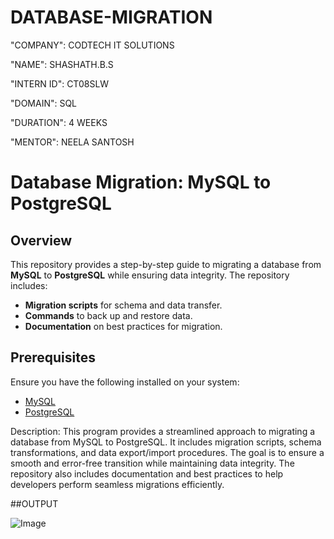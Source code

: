 # DATABASE-MIGRATION

"COMPANY": CODTECH IT SOLUTIONS

"NAME": SHASHATH.B.S

"INTERN ID": CT08SLW

"DOMAIN": SQL

"DURATION": 4 WEEKS

"MENTOR": NEELA SANTOSH

# Database Migration: MySQL to PostgreSQL

## Overview
This repository provides a step-by-step guide to migrating a database from **MySQL** to **PostgreSQL** while ensuring data integrity. The repository includes:
- **Migration scripts** for schema and data transfer.
- **Commands** to back up and restore data.
- **Documentation** on best practices for migration.

## Prerequisites
Ensure you have the following installed on your system:
- [MySQL](https://dev.mysql.com/downloads/)
- [PostgreSQL](https://www.postgresql.org/download/)


Description:
This program provides a streamlined approach to migrating a database from MySQL to PostgreSQL. It includes migration scripts, schema transformations, and data export/import procedures. The goal is to ensure a smooth and error-free transition while maintaining data integrity. The repository also includes documentation and best practices to help developers perform seamless migrations efficiently.

##OUTPUT

![Image](https://github.com/user-attachments/assets/8c8566dd-8d6c-4375-903d-2ee410341edf)
